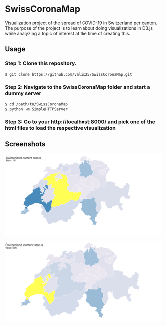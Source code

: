 # SwissCoronaMap

Visualization project of the spread of COVID-19 in Switzerland per canton.
The purpose of the project is to learn about doing visualizations in D3.js while analyzing a topic of interest at the time of creating this.

## Usage

### Step 1: Clone this repository.
```
$ git clone https://github.com/valix25/SwissCoronaMap.git
```

### Step 2: Navigate to the SwissCoronaMap folder and start a dummy server
```
$ cd /path/to/SwissCoronaMap
$ python -m SimpleHTTPServer
```
### Step 3: Go to your http://localhost:8000/ and pick one of the html files to load the respective visualization


## Screenshots

![](screenshots/demo-17-03-2020.png)

![](screenshots/demo-17-03-2020_2.png)
